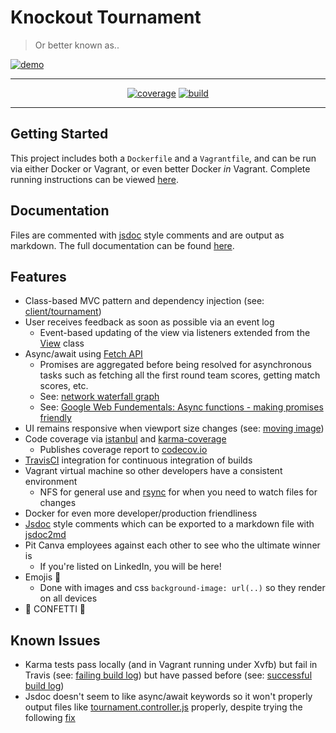 # Knockout Tournament

> Or better known as..

[![demo](http://i.imgur.com/62IVqJM.gif)]()
___

<div style="text-align: center">

[![coverage](https://codecov.io/gh/victorouse/knockout-tournament/branch/master/graph/badge.svg?token=rFpBqg0eh5)](https://codecov.io/gh/victorouse/knockout-tournament)
[![build](https://travis-ci.com/victorouse/knockout-tournament.svg?token=fkyEskVKqc7ysAxNxq9P&branch=master)]()

</div>

___

## Getting Started

This project includes both a `Dockerfile` and a `Vagrantfile`, and can be run via either Docker or Vagrant, or even better Docker *in* Vagrant. Complete running instructions can be viewed [here](INSRTUCTIONS.md).

## Documentation

Files are commented with [jsdoc](usejsdoc.org) style comments and are output as markdown. The full documentation can be found [here](DOCUMENTATION.md).

## Features
- Class-based MVC pattern and dependency injection (see: [client/tournament](client/tournament))
- User receives feedback as soon as possible via an event log
  - Event-based updating of the view via listeners extended from the [View](client/base/view.js) class
- Async/await using [Fetch API](https://developer.mozilla.org/en/docs/Web/API/Fetch_API)
  - Promises are aggregated before being resolved for asynchronous tasks such as fetching all the first round team scores, getting match scores, etc.
  - See: [network waterfall graph](http://i.imgur.com/dkFPgUu.png)
  - See: [Google Web Fundementals: Async functions - making promises friendly](https://developers.google.com/web/fundamentals/getting-started/primers/async-functions#example_outputting_fetches_in_order)
- UI remains responsive when viewport size changes (see: [moving image](http://i.imgur.com/6iQjKGR.gifv))
- Code coverage via [istanbul](https://github.com/gotwarlost/istanbul) and [karma-coverage](https://github.com/karma-runner/karma-coverage)
  - Publishes coverage report to [codecov.io](https://codecov.io)
- [TravisCI](http://travisci.com) integration for continuous integration of builds
- Vagrant virtual machine so other developers have a consistent environment
  - NFS for general use and [rsync](https://github.com/smerrill/vagrant-gatling-rsync) for when you need to watch files for changes
- Docker for even more developer/production friendliness
- [Jsdoc](usejsdoc.org) style comments which can be exported to a markdown file with [jsdoc2md](https://github.com/jsdoc2md/jsdoc-to-markdown)
- Pit Canva employees against each other to see who the ultimate winner is
  - If you're listed on LinkedIn, you will be here!
- Emojis 💪
  - Done with images and css `background-image: url(..)` so they render on all devices
- 🎉 CONFETTI 🎉

## Known Issues
- Karma tests pass locally (and in Vagrant running under Xvfb) but fail in Travis (see: [failing build log](https://gist.github.com/victorouse/70bf3f537aebf898517544097c47cfff)) but have passed before (see: [successful build log](https://gist.github.com/victorouse/ffe65e0e1ed80ff4fbb1f95ad0c48bbc))
- Jsdoc doesn't seem to like async/await keywords so it won't properly output files like [tournament.controller.js](client/tournament/tournament.controller.js) properly, despite trying the following [fix](https://github.com/jsdoc2md/jsdoc-to-markdown/wiki/How-to-document-ES2016-features)
